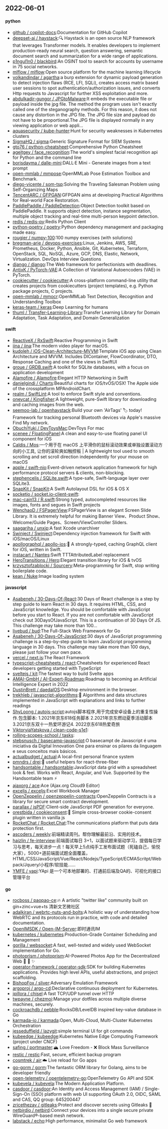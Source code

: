 ## 2022-06-01

#### python
* [github / copilot-docs](https://github.com/github/copilot-docs):Documentation for GitHub Copilot
* [deepset-ai / haystack](https://github.com/deepset-ai/haystack):🔍
Haystack is an open source NLP framework that leverages Transformer models. It enables developers to implement production-ready neural search, question answering, semantic document search and summarization for a wide range of applications.
* [p1ngul1n0 / blackbird](https://github.com/p1ngul1n0/blackbird):An OSINT tool to search for accounts by username in 75 social networks.
* [mlflow / mlflow](https://github.com/mlflow/mlflow):Open source platform for the machine learning lifecycle
* [volkandindar / agartha](https://github.com/volkandindar/agartha):a burp extension for dynamic payload generation to detect injection flaws (RCE, LFI, SQLi), creates access matrix based user sessions to spot authentication/authorization issues, and converts Http requests to Javascript for further XSS exploitation and more.
* [abdulkadir-gungor / JPGtoMalware](https://github.com/abdulkadir-gungor/JPGtoMalware):It embeds the executable file or payload inside the jpg file. The method the program uses isn't exactly called one of the steganography methods. For this reason, it does not cause any distortion in the JPG file. The JPG file size and payload do not have to be proportional.The JPG file is displayed normally in any viewing application or web appli…
* [aquasecurity / kube-hunter](https://github.com/aquasecurity/kube-hunter):Hunt for security weaknesses in Kubernetes clusters
* [SigmaHQ / sigma](https://github.com/SigmaHQ/sigma):Generic Signature Format for SIEM Systems
* [gto76 / python-cheatsheet](https://github.com/gto76/python-cheatsheet):Comprehensive Python Cheatsheet
* [ageitgey / face_recognition](https://github.com/ageitgey/face_recognition):The world's simplest facial recognition api for Python and the command line
* [borisdayma / dalle-mini](https://github.com/borisdayma/dalle-mini):DALL·E Mini - Generate images from a text prompt
* [open-mmlab / mmpose](https://github.com/open-mmlab/mmpose):OpenMMLab Pose Estimation Toolbox and Benchmark.
* [diego-vicente / som-tsp](https://github.com/diego-vicente/som-tsp):Solving the Traveling Salesman Problem using Self-Organizing Maps
* [TencentARC / GFPGAN](https://github.com/TencentARC/GFPGAN):GFPGAN aims at developing Practical Algorithms for Real-world Face Restoration.
* [PaddlePaddle / PaddleDetection](https://github.com/PaddlePaddle/PaddleDetection):Object Detection toolkit based on PaddlePaddle. It supports object detection, instance segmentation, multiple object tracking and real-time multi-person keypoint detection.
* [redis / redis-py](https://github.com/redis/redis-py):Redis Python Client
* [python-poetry / poetry](https://github.com/python-poetry/poetry):Python dependency management and packaging made easy.
* [rougier / numpy-100](https://github.com/rougier/numpy-100):100 numpy exercises (with solutions)
* [bregman-arie / devops-exercises](https://github.com/bregman-arie/devops-exercises):Linux, Jenkins, AWS, SRE, Prometheus, Docker, Python, Ansible, Git, Kubernetes, Terraform, OpenStack, SQL, NoSQL, Azure, GCP, DNS, Elastic, Network, Virtualization. DevOps Interview Questions
* [django / django](https://github.com/django/django):The Web framework for perfectionists with deadlines.
* [AntixK / PyTorch-VAE](https://github.com/AntixK/PyTorch-VAE):A Collection of Variational Autoencoders (VAE) in PyTorch.
* [cookiecutter / cookiecutter](https://github.com/cookiecutter/cookiecutter):A cross-platform command-line utility that creates projects from cookiecutters (project templates), e.g. Python package projects, C projects.
* [open-mmlab / mmocr](https://github.com/open-mmlab/mmocr):OpenMMLab Text Detection, Recognition and Understanding Toolbox
* [keras-team / keras](https://github.com/keras-team/keras):Deep Learning for humans
* [thuml / Transfer-Learning-Library](https://github.com/thuml/Transfer-Learning-Library):Transfer Learning Library for Domain Adaptation, Task Adaptation, and Domain Generalization

#### swift
* [ReactiveX / RxSwift](https://github.com/ReactiveX/RxSwift):Reactive Programming in Swift
* [iina / iina](https://github.com/iina/iina):The modern video player for macOS.
* [kudoleh / iOS-Clean-Architecture-MVVM](https://github.com/kudoleh/iOS-Clean-Architecture-MVVM):Template iOS app using Clean Architecture and MVVM. Includes DIContainer, FlowCoordinator, DTO, Response Caching and one of the views in SwiftUI
* [groue / GRDB.swift](https://github.com/groue/GRDB.swift):A toolkit for SQLite databases, with a focus on application development
* [Alamofire / Alamofire](https://github.com/Alamofire/Alamofire):Elegant HTTP Networking in Swift
* [danielgindi / Charts](https://github.com/danielgindi/Charts):Beautiful charts for iOS/tvOS/OSX! The Apple side of the crossplatform MPAndroidChart.
* [realm / SwiftLint](https://github.com/realm/SwiftLint):A tool to enforce Swift style and conventions.
* [onevcat / Kingfisher](https://github.com/onevcat/Kingfisher):A lightweight, pure-Swift library for downloading and caching images from the web.
* [seemoo-lab / openhaystack](https://github.com/seemoo-lab/openhaystack):Build your own 'AirTags'
🏷
today! Framework for tracking personal Bluetooth devices via Apple's massive Find My network.
* [ObuchiYuki / DevToysMac](https://github.com/ObuchiYuki/DevToysMac):DevToys For mac
* [scenee / FloatingPanel](https://github.com/scenee/FloatingPanel):A clean and easy-to-use floating panel UI component for iOS
* [Caldis / Mos](https://github.com/Caldis/Mos):一个用于在 macOS 上平滑你的鼠标滚动效果或单独设置滚动方向的小工具, 让你的滚轮爽如触控板 | A lightweight tool used to smooth scrolling and set scroll direction independently for your mouse on macOS
* [apple / swift-nio](https://github.com/apple/swift-nio):Event-driven network application framework for high performance protocol servers & clients, non-blocking.
* [stephencelis / SQLite.swift](https://github.com/stephencelis/SQLite.swift):A type-safe, Swift-language layer over SQLite3.
* [SnapKit / SnapKit](https://github.com/SnapKit/SnapKit):A Swift Autolayout DSL for iOS & OS X
* [socketio / socket.io-client-swift](https://github.com/socketio/socket.io-client-swift):
* [mac-cain13 / R.swift](https://github.com/mac-cain13/R.swift):Strong typed, autocompleted resources like images, fonts and segues in Swift projects
* [WenchaoD / FSPagerView](https://github.com/WenchaoD/FSPagerView):FSPagerView is an elegant Screen Slide Library. It is extremely helpful for making Banner View、Product Show、Welcome/Guide Pages、Screen/ViewController Sliders.
* [saagarjha / unxip](https://github.com/saagarjha/unxip):A fast Xcode unarchiver
* [Swinject / Swinject](https://github.com/Swinject/Swinject):Dependency injection framework for Swift with iOS/macOS/Linux
* [apollographql / apollo-ios](https://github.com/apollographql/apollo-ios):📱
A strongly-typed, caching GraphQL client for iOS, written in Swift.
* [instacart / Nantes](https://github.com/instacart/Nantes):Swift TTTAttributedLabel replacement
* [HeroTransitions / Hero](https://github.com/HeroTransitions/Hero):Elegant transition library for iOS & tvOS
* [krzysztofzablocki / Sourcery](https://github.com/krzysztofzablocki/Sourcery):Meta-programming for Swift, stop writing boilerplate code.
* [kean / Nuke](https://github.com/kean/Nuke):Image loading system

#### javascript
* [Asabeneh / 30-Days-Of-React](https://github.com/Asabeneh/30-Days-Of-React):30 Days of React challenge is a step by step guide to learn React in 30 days. It requires HTML, CSS, and JavaScript knowledge. You should be comfortable with JavaScript before you start to React. If you are not comfortable with JavaScript check out 30DaysOfJavaScript. This is a continuation of 30 Days Of JS. This challenge may take more than 100…
* [livebud / bud](https://github.com/livebud/bud):The Full-Stack Web Framework for Go
* [Asabeneh / 30-Days-Of-JavaScript](https://github.com/Asabeneh/30-Days-Of-JavaScript):30 days of JavaScript programming challenge is a step-by-step guide to learn JavaScript programming language in 30 days. This challenge may take more than 100 days, please just follow your own pace.
* [vercel / next.js](https://github.com/vercel/next.js):The React Framework
* [typescript-cheatsheets / react](https://github.com/typescript-cheatsheets/react):Cheatsheets for experienced React developers getting started with TypeScript
* [sveltejs / kit](https://github.com/sveltejs/kit):The fastest way to build Svelte apps
* [AMAI-GmbH / AI-Expert-Roadmap](https://github.com/AMAI-GmbH/AI-Expert-Roadmap):Roadmap to becoming an Artificial Intelligence Expert in 2022
* [DustinBrett / daedalOS](https://github.com/DustinBrett/daedalOS):Desktop environment in the browser.
* [trekhleb / javascript-algorithms](https://github.com/trekhleb/javascript-algorithms):📝
Algorithms and data structures implemented in JavaScript with explanations and links to further readings
* [ShyLoong / autojs-script](https://github.com/ShyLoong/autojs-script):autojs脚本程序,用于完成安卓设备上的重复性操作.包含脚本: 1.2021年京东618任务脚本 2.2021年京东燃动夏季活动脚本3.2021京东双十一热爱环游记4. 2022京东618热爱奇旅
* [ViktoryiaYatskova / clean-code-s1e1](https://github.com/ViktoryiaYatskova/clean-code-s1e1):
* [rolling-scopes-school / tasks](https://github.com/rolling-scopes-school/tasks):
* [stebsnusch / basecamp-javascript](https://github.com/stebsnusch/basecamp-javascript):O basecampt de Javascript é uma iniciativa da Digital Innovation One para ensinar os pilares da linguagem e seus conceitos mais básicos.
* [actualbudget / actual](https://github.com/actualbudget/actual):A local-first personal finance system
* [pmndrs / drei](https://github.com/pmndrs/drei):🥉
useful helpers for react-three-fiber
* [handsontable / handsontable](https://github.com/handsontable/handsontable):JavaScript data grid with a spreadsheet look & feel. Works with React, Angular, and Vue. Supported by the Handsontable team
⚡
* [ajaxorg / ace](https://github.com/ajaxorg/ace):Ace (Ajax.org Cloud9 Editor)
* [exceljs / exceljs](https://github.com/exceljs/exceljs):Excel Workbook Manager
* [OpenZeppelin / openzeppelin-contracts](https://github.com/OpenZeppelin/openzeppelin-contracts):OpenZeppelin Contracts is a library for secure smart contract development.
* [parallax / jsPDF](https://github.com/parallax/jsPDF):Client-side JavaScript PDF generation for everyone.
* [orestbida / cookieconsent](https://github.com/orestbida/cookieconsent):🍪
Simple cross-browser cookie-consent plugin written in vanilla js
* [RocketChat / Rocket.Chat](https://github.com/RocketChat/Rocket.Chat):The communications platform that puts data protection first.
* [ascoders / weekly](https://github.com/ascoders/weekly):前端精读周刊。帮你理解最前沿、实用的技术。
* [haizlin / fe-interview](https://github.com/haizlin/fe-interview):前端面试每日 3+1，以面试题来驱动学习，提倡每日学习与思考，每天进步一点！每天早上5点纯手工发布面试题（死磕自己，愉悦大家），5000+道前端面试题全面覆盖，HTML/CSS/JavaScript/Vue/React/Nodejs/TypeScript/ECMAScritpt/Webpack/Jquery/小程序/软技能……
* [YMFE / yapi](https://github.com/YMFE/yapi):YApi 是一个可本地部署的、打通前后端及QA的、可视化的接口管理平台

#### go
* [rocboss / paopao-ce](https://github.com/rocboss/paopao-ce):🔥
A artistic "twitter like" community built on gin+zinc+vue+ts 清新文艺微社区
* [adalkiran / webrtc-nuts-and-bolts](https://github.com/adalkiran/webrtc-nuts-and-bolts):A holistic way of understanding how WebRTC and its protocols run in practice, with code and detailed documentation.
* [OpenIMSDK / Open-IM-Server](https://github.com/OpenIMSDK/Open-IM-Server):即时通讯IM
* [kubernetes / kubernetes](https://github.com/kubernetes/kubernetes):Production-Grade Container Scheduling and Management
* [gorilla / websocket](https://github.com/gorilla/websocket):A fast, well-tested and widely used WebSocket implementation for Go.
* [photoprism / photoprism](https://github.com/photoprism/photoprism):AI-Powered Photos App for the Decentralized Web
🌈
💎
✨
* [operator-framework / operator-sdk](https://github.com/operator-framework/operator-sdk):SDK for building Kubernetes applications. Provides high level APIs, useful abstractions, and project scaffolding.
* [BishopFox / sliver](https://github.com/BishopFox/sliver):Adversary Emulation Framework
* [argoproj / argo-cd](https://github.com/argoproj/argo-cd):Declarative continuous deployment for Kubernetes.
* [jpillora / chisel](https://github.com/jpillora/chisel):A fast TCP/UDP tunnel over HTTP
* [twpayne / chezmoi](https://github.com/twpayne/chezmoi):Manage your dotfiles across multiple diverse machines, securely.
* [cockroachdb / pebble](https://github.com/cockroachdb/pebble):RocksDB/LevelDB inspired key-value database in Go
* [karmada-io / karmada](https://github.com/karmada-io/karmada):Open, Multi-Cloud, Multi-Cluster Kubernetes Orchestration
* [jesseduffield / lazygit](https://github.com/jesseduffield/lazygit):simple terminal UI for git commands
* [kubeedge / kubeedge](https://github.com/kubeedge/kubeedge):Kubernetes Native Edge Computing Framework (project under CNCF)
* [safing / portmaster](https://github.com/safing/portmaster):🏔
Love Freedom -
❌
Block Mass Surveillance
* [restic / restic](https://github.com/restic/restic):Fast, secure, efficient backup program
* [cosmtrek / air](https://github.com/cosmtrek/air):☁️
Live reload for Go apps
* [go-gorm / gorm](https://github.com/go-gorm/gorm):The fantastic ORM library for Golang, aims to be developer friendly
* [open-telemetry / opentelemetry-go](https://github.com/open-telemetry/opentelemetry-go):OpenTelemetry Go API and SDK
* [kubevela / kubevela](https://github.com/kubevela/kubevela):The Modern Application Platform.
* [casdoor / casdoor](https://github.com/casdoor/casdoor):An Identity and Access Management (IAM) / Single-Sign-On (SSO) platform with web UI supporting OAuth 2.0, OIDC, SAML and CAS, QQ group: 645200447
* [zricethezav / gitleaks](https://github.com/zricethezav/gitleaks):Protect and discover secrets using Gitleaks
🔑
* [netbirdio / netbird](https://github.com/netbirdio/netbird):Connect your devices into a single secure private WireGuard®-based mesh network.
* [labstack / echo](https://github.com/labstack/echo):High performance, minimalist Go web framework
